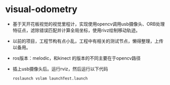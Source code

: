 # visual-odometry

- 基于天开花板视觉的视觉里程计，实现使用opencv调用usb摄像头、ORB处理特征点，滤除错误匹配并计算全局坐标，使用rivz绘制移动轨迹。

- 以前的项目，工程节构有点小乱，工程中有相关的测试节点，懒得整理，上传以备用。

- ros版本：melodic，和kinect 的版本的不同主要在于opencv路径

- 插上usb摄像头后。运行rviz，然后运行以下代码

  ```roslaunch vslam launchTest.launch```


